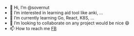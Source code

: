 - 👋 Hi, I’m @sovernut
- 👀 I’m interested in learning aid tool like anki, ...
- 🌱 I’m currently learning Go, React, K8S, ...
- 💞️ I’m looking to collaborate on any project would be nice 😄
- 📫 How to reach me [FB](https://www.facebook.com/Nutrdk/)

<!---
sovernut/sovernut is a ✨ special ✨ repository because its `README.md` (this file) appears on your GitHub profile.
You can click the Preview link to take a look at your changes.
--->
